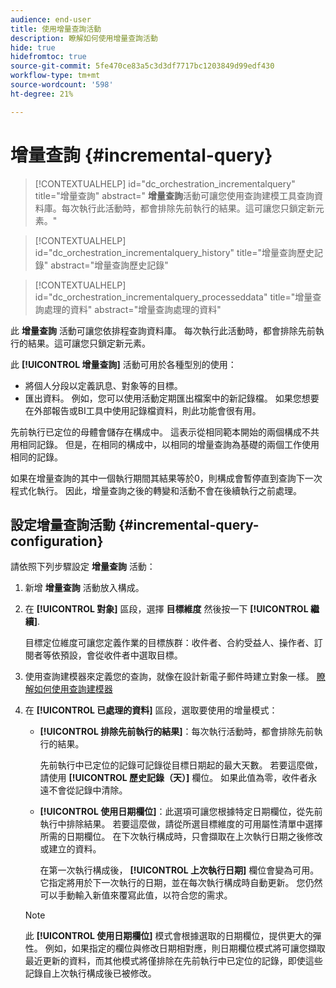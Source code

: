 ```yaml
---
audience: end-user
title: 使用增量查詢活動
description: 瞭解如何使用增量查詢活動
hide: true
hidefromtoc: true
source-git-commit: 5fe470ce83a5c3d3df7717bc1203849d99edf430
workflow-type: tm+mt
source-wordcount: '598'
ht-degree: 21%

---
```


# 增量查詢 {#incremental-query}

>[!CONTEXTUALHELP]
>id="dc_orchestration_incrementalquery"
>title="增量查詢"
>abstract=" **增量查詢**&#x200B;活動可讓您使用查詢建模工具查詢資料庫。每次執行此活動時，都會排除先前執行的結果。這可讓您只鎖定新元素。"

>[!CONTEXTUALHELP]
>id="dc_orchestration_incrementalquery_history"
>title="增量查詢歷史記錄"
>abstract="增量查詢歷史記錄"

>[!CONTEXTUALHELP]
>id="dc_orchestration_incrementalquery_processeddata"
>title="增量查詢處理的資料"
>abstract="增量查詢處理的資料"

此 **增量查詢** 活動可讓您依排程查詢資料庫。 每次執行此活動時，都會排除先前執行的結果。這可讓您只鎖定新元素。

此 **[!UICONTROL 增量查詢]** 活動可用於各種型別的使用：

* 將個人分段以定義訊息、對象等的目標。
* 匯出資料。 例如，您可以使用活動定期匯出檔案中的新記錄檔。 如果您想要在外部報告或BI工具中使用記錄檔資料，則此功能會很有用。

先前執行已定位的母體會儲存在構成中。 這表示從相同範本開始的兩個構成不共用相同記錄。 但是，在相同的構成中，以相同的增量查詢為基礎的兩個工作使用相同的記錄。

如果在增量查詢的其中一個執行期間其結果等於0，則構成會暫停直到查詢下一次程式化執行。 因此，增量查詢之後的轉變和活動不會在後續執行之前處理。

## 設定增量查詢活動 {#incremental-query-configuration}

請依照下列步驟設定 **增量查詢** 活動：

1. 新增 **增量查詢** 活動放入構成。

1. 在 **[!UICONTROL 對象]** 區段，選擇 **目標維度** 然後按一下 **[!UICONTROL 繼續]**.

   目標定位維度可讓您定義作業的目標族群：收件者、合約受益人、操作者、訂閱者等依預設，會從收件者中選取目標。 <!--[Learn more about targeting dimensions](../../audience/about-recipients.md#targeting-dimensions)-->

1. 使用查詢建模器來定義您的查詢，就像在設計新電子郵件時建立對象一樣。 [瞭解如何使用查詢建模器](../../query/query-modeler-overview.md)

1. 在 **[!UICONTROL 已處理的資料]** 區段，選取要使用的增量模式：

   * **[!UICONTROL 排除先前執行的結果]**：每次執行活動時，都會排除先前執行的結果。

     先前執行中已定位的記錄可記錄從目標日期起的最大天數。 若要這麼做，請使用 **[!UICONTROL 歷史記錄（天）]** 欄位。 如果此值為零，收件者永遠不會從記錄中清除。

   * **[!UICONTROL 使用日期欄位]**：此選項可讓您根據特定日期欄位，從先前執行中排除結果。 若要這麼做，請從所選目標維度的可用屬性清單中選擇所需的日期欄位。 在下次執行構成時，只會擷取在上次執行日期之後修改或建立的資料。

     在第一次執行構成後， **[!UICONTROL 上次執行日期]** 欄位會變為可用。 它指定將用於下一次執行的日期，並在每次執行構成時自動更新。 您仍然可以手動輸入新值來覆寫此值，以符合您的需求。

   >[!NOTE]
   >
   >此 **[!UICONTROL 使用日期欄位]** 模式會根據選取的日期欄位，提供更大的彈性。 例如，如果指定的欄位與修改日期相對應，則日期欄位模式將可讓您擷取最近更新的資料，而其他模式將僅排除在先前執行中已定位的記錄，即使這些記錄自上次執行構成後已被修改。

<!--

## Example {#incremental-query-example}

The following example shows the configuration of a workflow which filters every week the profiles in the Adobe Campaign database that are subscribed to the Yoga Newsletter service, to send them a welcome email.

![](../assets/incremental-query-example.png)

The workflow is made up of the following elements:

* A **[!UICONTROL Scheduler]** activity, to execute the workflow every Monday at 6 am.
* An **[!UICONTROL Incremental query]** activity, which targets all of the current subscribers during the first execution, then only the new subscribers of that week during the following executions.
* An **[!UICONTROL Email delivery]** activity.
-->
